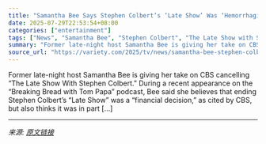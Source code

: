 ```yaml
---
title: "Samantha Bee Says Stephen Colbert’s ‘Late Show’ Was ‘Hemorrhaging Money’ and ‘People Aren’t Tuning In’: It’s a ‘No-Brainer’ to Cancel Amid Paramount-Skydance Merger"
date: 2025-07-29T22:53:54+08:00
categories: ["entertainment"]
tags: ["News", "Samantha Bee", "Stephen Colbert", "The Late Show with Stephen Colbert"]
summary: "Former late-night host Samantha Bee is giving her take on CBS cancelling &#8220;The Late Show With Stephen Colbert.&#8221; During a recent appearance on the &#8220;Breaking Bread with Tom Papa&#8221; "
source_url: "https://variety.com/2025/tv/news/samantha-bee-stephen-colbert-late-show-no-brainer-paramount-1236473920/"
---
```


Former late-night host Samantha Bee is giving her take on CBS cancelling &#8220;The Late Show With Stephen Colbert.&#8221; During a recent appearance on the &#8220;Breaking Bread with Tom Papa&#8221; podcast, Bee said she believes that ending Stephen Colbert&#8217;s &#8220;Late Show&#8221; was a &#8220;financial decision,&#8221; as cited by CBS, but also thinks it was in part [&#8230;]

---

*来源: [原文链接](https://variety.com/2025/tv/news/samantha-bee-stephen-colbert-late-show-no-brainer-paramount-1236473920/)*
